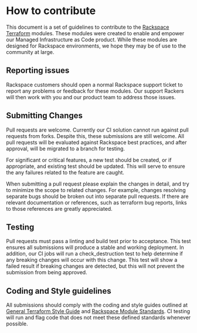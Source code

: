 # How to contribute

This document is a set of guidelines to contribute to the [Rackspace](https://www.rackspace.com) [Terraform](https://www.terraform.io/) modules. These modules were created to enable and empower our Managed Infrastructure as Code product. While these modules are designed for Rackspace environments, we hope they may be of use to the community at large.

## Reporting issues

Rackspace customers should open a normal Rackspace support ticket to report any problems or feedback for these modules. Our support Rackers will then work with you and our product team to address those issues.

## Submitting Changes

Pull requests are welcome. Currently our CI solution cannot run against pull requests from forks.  Despite this, these submissions are still welcome. All pull requests will be evaluated against Rackspace best practices, and after approval, will be migrated to a branch for testing.

For significant or critical features, a new test should be created, or if appropriate, and existing test should be updated.  This will serve to ensure the any failures related to the feature are caught.

When submitting a pull request please explain the changes in detail, and try to minimize the scope to related changes. For example, changes resolving separate bugs should be broken out into separate pull requests. If there are relevant documentation or references, such as terraform bug reports, links to those references are greatly appreciated.

## Testing

Pull requests must pass a linting and build test prior to acceptance. This test ensures all submissions will produce a stable and working deployment. In addition, our CI jobs will run a check_destruction test to help determine if any breaking changes will occur with this change. This test will show a failed result if breaking changes are detected, but this will not prevent the submission from being approved.

## Coding and Style guidelines

All submissions should comply with the coding and style guides outlined at [General Terraform Style Guide](https://manage.rackspace.com/aws/docs/product-guide/miac/terraform-standards.html#general-terraform-style-guide) and [Rackspace Module Standards](https://manage.rackspace.com/aws/docs/product-guide/miac/terraform-standards.html#rackspace-module-). CI testing will run and flag code that does not meet these defined standards whenever possible.
